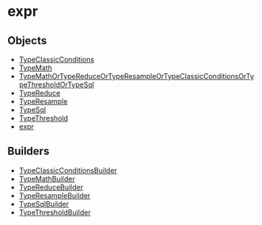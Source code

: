 # expr

## Objects

 * <span class="badge object-type-interface"></span> [TypeClassicConditions](./object-TypeClassicConditions.md)
 * <span class="badge object-type-interface"></span> [TypeMath](./object-TypeMath.md)
 * <span class="badge object-type-interface"></span> [TypeMathOrTypeReduceOrTypeResampleOrTypeClassicConditionsOrTypeThresholdOrTypeSql](./object-TypeMathOrTypeReduceOrTypeResampleOrTypeClassicConditionsOrTypeThresholdOrTypeSql.md)
 * <span class="badge object-type-interface"></span> [TypeReduce](./object-TypeReduce.md)
 * <span class="badge object-type-interface"></span> [TypeResample](./object-TypeResample.md)
 * <span class="badge object-type-interface"></span> [TypeSql](./object-TypeSql.md)
 * <span class="badge object-type-interface"></span> [TypeThreshold](./object-TypeThreshold.md)
 * <span class="badge object-type-disjunction"></span> [expr](./object-expr.md)
## Builders

 * <span class="badge builder"></span> [TypeClassicConditionsBuilder](./builder-TypeClassicConditionsBuilder.md)
 * <span class="badge builder"></span> [TypeMathBuilder](./builder-TypeMathBuilder.md)
 * <span class="badge builder"></span> [TypeReduceBuilder](./builder-TypeReduceBuilder.md)
 * <span class="badge builder"></span> [TypeResampleBuilder](./builder-TypeResampleBuilder.md)
 * <span class="badge builder"></span> [TypeSqlBuilder](./builder-TypeSqlBuilder.md)
 * <span class="badge builder"></span> [TypeThresholdBuilder](./builder-TypeThresholdBuilder.md)
